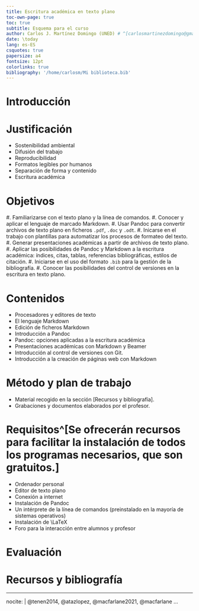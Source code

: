 ```yaml
---
title: Escritura académica en texto plano
toc-own-page: true
toc: true
subtitle: Esquema para el curso
author: Carlos J. Martínez Domingo (UNED) # ^[carlosmartinezdomingo@gmail.com]
date: \today
lang: es-ES
csquotes: true
papersize: a4
fontsize: 12pt
colorlinks: true
bibliography: '/home/carlosm/Mi biblioteca.bib'
---
```


# Introducción

# Justificación

- Sostenibilidad ambiental
- Difusión del trabajo
- Reproducibilidad
- Formatos legibles por humanos
- Separación de forma y contenido
- Escritura académica

# Objetivos

#. Familiarizarse con el texto plano y la línea de comandos.
#. Conocer y aplicar el lenguaje de marcado Markdown.
#. Usar Pandoc para convertir archivos de texto plano en ficheros `.pdf`, `.doc` y `.odt`.
#. Inicarse en el trabajo con plantillas para automatizar los procesos de formateo del texto.
#. Generar presentaciones académicas a partir de archivos de texto plano.
#. Aplicar las posibilidades de Pandoc y Markdown a la escritura académica: índices, citas, tablas, referencias bibliográficas, estilos
de citación.
#. Iniciarse en el uso del formato `.bib` para la gestión de la bibliografía.
#. Conocer las posibilidades del control de versiones en la escritura en texto plano.

# Contenidos

- Procesadores y editores de texto
- El lenguaje Markdown
- Edición de ficheros Markdown
- Introducción a Pandoc
- Pandoc: opciones aplicadas a la escritura académica
- Presentaciones académicas con Markdown y Beamer
- Introducción al control de versiones con Git. 
- Introducción a la creación de páginas web con Markdown

# Método y plan de trabajo

- Material recogido en la sección [Recursos y bibliografía].
- Grabaciones y documentos elaborados por el profesor.

# Requisitos^[Se ofrecerán recursos para facilitar la instalación de todos los programas necesarios, que son gratuitos.]

- Ordenador personal
- Editor de texto plano
- Conexión a internet
- Instalación de Pandoc
- Un intérprete de la línea de comandos (preinstalado en la mayoría de sistemas operativos)
- Instalación de \LaTeX 
- Foro para la interacción entre alumnos y profesor

# Evaluación

# Recursos y bibliografía


---
nocite: |
  @tenen2014, @atazlopez, @macfarlane2021, @macfarlane
...

